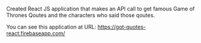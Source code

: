 Created React JS application that makes an API call to get famous Game of Thrones Qoutes and the characters who said those qoutes.

You can see this application at URL: https://got-quotes-react.firebaseapp.com/
